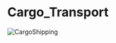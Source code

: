 # Cargo_Transport

![CargoShipping](https://github.com/Jeanndo/Cargo_Transport/blob/main/Client_Side/src/Assets/shipping.PNG)
